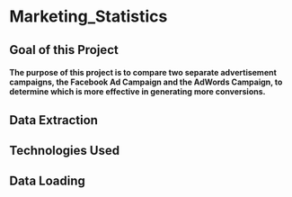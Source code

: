 # Marketing_Statistics

## Goal of this Project

#### The purpose of this project is to compare two separate advertisement campaigns, the Facebook Ad Campaign and the AdWords Campaign, to determine which is more effective in generating more conversions.

## Data Extraction

## Technologies Used

## Data Loading
